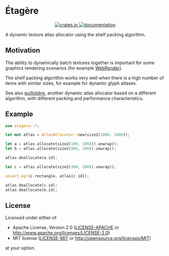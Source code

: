 # Étagère

<p align="center">
  <a href="https://crates.io/crates/etagere">
      <img src="https://img.shields.io/crates/v/etagere.svg" alt="crates.io">
  </a>
  <a href="https://docs.rs/etagere">
      <img src="https://docs.rs/etagere/badge.svg" alt="documentation">
  </a>

</p>

A dynamic texture atlas allocator using the shelf packing algorithm.

## Motivation

The ability to dynamically batch textures together is important for some graphics rendering scenarios (for example [WebRender](https://github.com/servo/webrender)).

The shelf packing algorithm works very well when there is a high number of items with similar sizes, for example for dynamic glyph atlases.

See also [guillotière](https://github.com/nical/guillotiere), another dynamic atlas allocator based on a different algorithm, with different packing and performance characteristics.

## Example

```rust
use etagere::*;

let mut atlas = AtlasAllocator::new(size2(1000, 1000));

let a = atlas.allocate(size2(100, 1000)).unwrap();
let b = atlas.allocate(size2(900, 200)).unwrap();

atlas.deallocate(a.id);

let c = atlas.allocate(size2(300, 200)).unwrap();

assert_eq!(c.rectangle, atlas[c.id]);

atlas.deallocate(c.id);
atlas.deallocate(b.id);
```

## License

Licensed under either of

 * Apache License, Version 2.0 ([LICENSE-APACHE](LICENSE-APACHE) or http://www.apache.org/licenses/LICENSE-2.0)
 * MIT license ([LICENSE-MIT](LICENSE-MIT) or http://opensource.org/licenses/MIT)

at your option.

